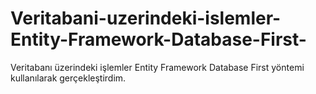 # Veritabani-uzerindeki-islemler-Entity-Framework-Database-First-
Veritabanı üzerindeki işlemler Entity Framework Database First yöntemi kullanılarak gerçekleştirdim.

